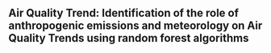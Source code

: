 ## Air Quality Trend: Identification of the role of anthropogenic emissions and meteorology on Air Quality Trends using random forest algorithms
